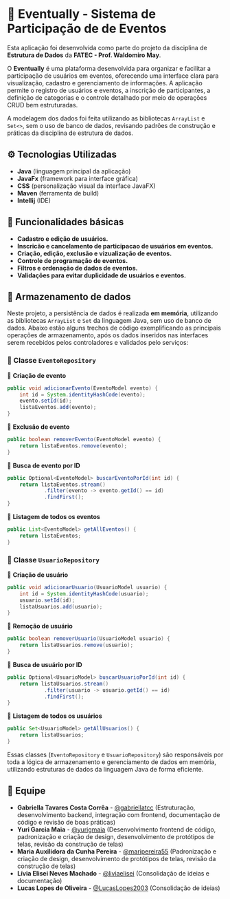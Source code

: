 # 📆 Eventually - Sistema de Participação  de de Eventos
Esta aplicação foi desenvolvida como parte do projeto da disciplina de **Estrutura de Dados** da **FATEC - Prof. Waldomiro May**.

O **Eventually** é uma plataforma desenvolvida para organizar e facilitar a participação de usuários em eventos, oferecendo uma interface clara para visualização, cadastro e gerenciamento de informações. A aplicação permite o registro de usuários e eventos, a inscrição de participantes, a definição de categorias e o controle detalhado por meio de operações CRUD bem estruturadas.

A modelagem dos dados foi feita utilizando as bibliotecas `ArrayList` e `Set<>`, sem o uso de banco de dados, revisando padrões de construção e práticas da disciplina de estrutura de dados.

## ⚙️ Tecnologias Utilizadas

- **Java** (linguagem principal da aplicação)
- **JavaFx** (framework para interface gráfica)
- **CSS** (personalização visual da interface JavaFX)
- **Maven** (ferramenta de build)
- **Intellij** (IDE)

## 📌 Funcionalidades básicas

- **Cadastro e edição de usuários.**  
- **Inscricão e cancelamento de participacao de usuários em eventos.**  
- **Criação, edição, exclusão e vizualização de eventos.**  
- **Controle de programação de eventos.**  
- **Filtros e ordenação de dados de eventos.**  
- **Validações para evitar duplicidade de usuários e eventos.**

## 📃 Armazenamento de dados

Neste projeto, a persistência de dados é realizada **em memória**, utilizando as bibliotecas `ArrayList` e `Set` da linguagem Java, sem uso de banco de dados. Abaixo estão alguns trechos de código exemplificando as principais operações de armazenamento, após os dados inseridos nas interfaces serem recebidos pelos controladores e validados pelo serviços:

### 📁 Classe `EventoRepository`

📍 **Criação de evento**
```java
public void adicionarEvento(EventoModel evento) {
    int id = System.identityHashCode(evento);
    evento.setId(id);
    listaEventos.add(evento);
}
```

📍 **Exclusão de evento**
```java
public boolean removerEvento(EventoModel evento) {
    return listaEventos.remove(evento);
}
```

📍 **Busca de evento por ID**
```java
public Optional<EventoModel> buscarEventoPorId(int id) {
    return listaEventos.stream()
            .filter(evento -> evento.getId() == id)
            .findFirst();
}
```

📍 **Listagem de todos os eventos**
```java
public List<EventoModel> getAllEventos() {
    return listaEventos;
}
```

### 📁 Classe `UsuarioRepository`

📍 **Criação de usuário**
```java
public void adicionarUsuario(UsuarioModel usuario) {
    int id = System.identityHashCode(usuario);
    usuario.setId(id);
    listaUsuarios.add(usuario);
}
```

📍 **Remoção de usuário**
```java
public boolean removerUsuario(UsuarioModel usuario) {
    return listaUsuarios.remove(usuario);
}
```

📍 **Busca de usuário por ID**
```java
public Optional<UsuarioModel> buscarUsuarioPorId(int id) {
    return listaUsuarios.stream()
            .filter(usuario -> usuario.getId() == id)
            .findFirst();
}
```

📍 **Listagem de todos os usuários**
```java
public Set<UsuarioModel> getAllUsuarios() {
    return listaUsuarios;
}
```

Essas classes (`EventoRepository` e `UsuarioRepository`) são responsáveis por toda a lógica de armazenamento e gerenciamento de dados em memória, utilizando estruturas de dados da linguagem Java de forma eficiente.

## 👥 Equipe

- **Gabriella Tavares Costa Corrêa** - [@gabriellatcc](https://github.com/gabriellatcc) (Estruturação, desenvolvimento backend, integração com frontend, documentação de código e revisão de boas práticas)
- **Yuri Garcia Maia** - [@yurigmaia](https://github.com/yurigmaia) (Desenvolvimento frontend de código, padronização e criação de design, desenvolvimento de protótipos de telas, revisão da construção de telas)
- **Maria Auxilidora da Cunha Pereira** - [@maripereira55](https://github.com/maripereira55) (Padronização e criação de design, desenvolvimento de protótipos de telas, revisão da construção de telas)
- **Lívia Elisei Neves Machado** - [@liviaelisei](https://github.com/liviaelisei) (Consolidação de ideias e documentação)
- **Lucas Lopes de Oliveira** - [@LucasLopes2003](https://github.com/LucasLopes2003) (Consolidação de ideias)

